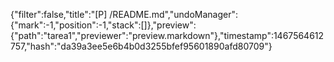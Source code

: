 {"filter":false,"title":"[P] /README.md","undoManager":{"mark":-1,"position":-1,"stack":[]},"preview":{"path":"tarea1","previewer":"preview.markdown"},"timestamp":1467564612757,"hash":"da39a3ee5e6b4b0d3255bfef95601890afd80709"}